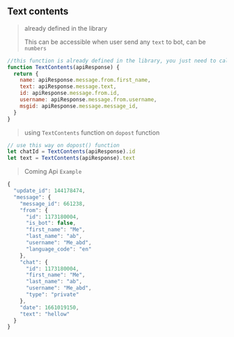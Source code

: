 ## Text contents

> already defined in the library
>
> This can be accessible when user send any `text` to bot, can be `numbers`

```js
//this function is already defined in the library, you just need to call it on doPost function
function TextContents(apiResponse) {
  return {
    name: apiResponse.message.from.first_name,
    text: apiResponse.message.text,
    id: apiResponse.message.from.id,
    username: apiResponse.message.from.username,
    msgid: apiResponse.message.message_id,
  }
}
```

> using `TextContents` function on `dopost` function

```js
// use this way on dopost() function
let chatId = TextContents(apiResponse).id
let text = TextContents(apiResponse).text
```

> Coming Api `Example`

```js
{
  "update_id": 144178474,
  "message": {
    "message_id": 661238,
    "from": {
      "id": 1173180004,
      "is_bot": false,
      "first_name": "Me",
      "last_name": "ab",
      "username": "Me_abd",
      "language_code": "en"
    },
    "chat": {
      "id": 1173180004,
      "first_name": "Me",
      "last_name": "ab",
      "username": "Me_abd",
      "type": "private"
    },
    "date": 1661019150,
    "text": "hellow"
  }
}

```
